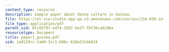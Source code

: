 ```yaml
---
content_type: resource
description: Sample paper about dance culture in Guinea.
file: https://ol-ocw-studio-app-qa.s3.amazonaws.com/courses/21m-030-introduction-to-world-music-fall-2006/1e0119cc2a603cc1b86c618e23cb6d14_paper1_guinea.pdf
file_type: application/pdf
parent_uid: 6fc03797-ed74-2507-ba37-fbf36cad196a
resourcetype: Document
title: paper1_guinea.pdf
uid: 1e0119cc-2a60-3cc1-b86c-618e23cb6d14
---
```

